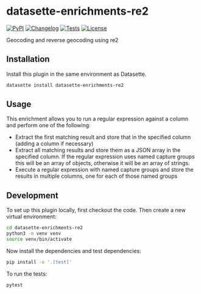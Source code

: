# datasette-enrichments-re2

[![PyPI](https://img.shields.io/pypi/v/datasette-enrichments-re2.svg)](https://pypi.org/project/datasette-enrichments-re2/)
[![Changelog](https://img.shields.io/github/v/release/datasette/datasette-enrichments-re2?include_prereleases&label=changelog)](https://github.com/datasette/datasette-enrichments-re2/releases)
[![Tests](https://github.com/datasette/datasette-enrichments-re2/workflows/Test/badge.svg)](https://github.com/datasette/datasette-enrichments-re2/actions?query=workflow%3ATest)
[![License](https://img.shields.io/badge/license-Apache%202.0-blue.svg)](https://github.com/datasette/datasette-enrichments-re2/blob/main/LICENSE)

Geocoding and reverse geocoding using re2

## Installation

Install this plugin in the same environment as Datasette.
```bash
datasette install datasette-enrichments-re2
```
## Usage

This enrichment allows you to run a regular expression against a column and perform one of the following:

- Extract the first matching result and store that in the specified column (adding a column if necessary)
- Extract all matching results and store them as a JSON array in the specified column. If the regular expression uses named capture groups this will be an array of objects, otherwise it will be an array of strings.
- Execute a regular expression with named capture groups and store the results in multiple columns, one for each of those named groups

## Development

To set up this plugin locally, first checkout the code. Then create a new virtual environment:
```bash
cd datasette-enrichments-re2
python3 -m venv venv
source venv/bin/activate
```
Now install the dependencies and test dependencies:
```bash
pip install -e '.[test]'
```
To run the tests:
```bash
pytest
```
